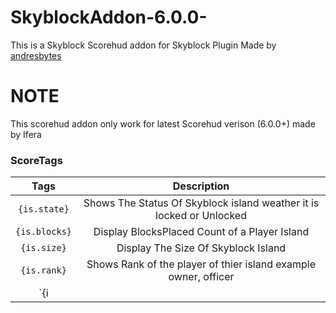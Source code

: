 # SkyblockAddon-6.0.0-
This is a Skyblock Scorehud addon for Skyblock Plugin Made by [andresbytes](https://poggit.pmmp.io/p/SkyBlock)
# NOTE
This scorehud addon only work for latest Scorehud verison (6.0.0+) made by Ifera
### ScoreTags
| Tags | Description |
|:--:|:--:|
|`{is.state}`|Shows The Status Of Skyblock island weather it is locked or Unlocked|
|`{is.blocks}`|Display BlocksPlaced Count of a Player Island|
|`{is.size}`|Display The Size Of Skyblock Island|
|`{is.rank}`|Shows Rank of the player of thier island example owner, officer|
|`{i

